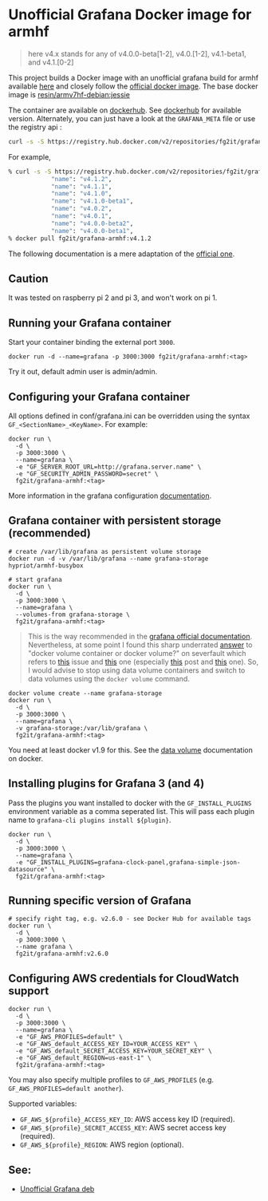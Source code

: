 # Unofficial Grafana Docker image for armhf

> here v4.x stands for any of v4.0.0-beta[1-2], v4.0.[1-2], v4.1-beta1, and v4.1.[0-2]

This project builds a Docker image with an unofficial grafana
build for armhf available [here](https://github.com/fg2it/grafana-on-raspberry/releases/) and
closely follow the [official docker
image](https://github.com/grafana/grafana-docker). The base docker image is
[resin/armv7hf-debian:jessie](https://hub.docker.com/r/resin/armv7hf-debian/)

The container are available on [dockerhub](https://hub.docker.com/r/fg2it/grafana-armhf/).
See [dockerhub](https://hub.docker.com/r/fg2it/grafana-armhf/tags) for available
version. Alternately, you can just have a look at the `GRAFANA_META` file or use the registry api :
```bash
curl -s -S https://registry.hub.docker.com/v2/repositories/fg2it/grafana-armhf/tags/ | python -m json.tool | grep 'name.*v4'
```

For example,
```bash
% curl -s -S https://registry.hub.docker.com/v2/repositories/fg2it/grafana-armhf/tags/ | python -m json.tool | grep 'name.*v4'
            "name": "v4.1.2",
            "name": "v4.1.1",
            "name": "v4.1.0",
            "name": "v4.1.0-beta1",
            "name": "v4.0.2",
            "name": "v4.0.1",
            "name": "v4.0.0-beta2",
            "name": "v4.0.0-beta1",
% docker pull fg2it/grafana-armhf:v4.1.2
```

The following documentation is a mere adaptation of the [official
one](https://github.com/grafana/grafana-docker/tree/7eed5279e62fb1ebb78bef11e45e015cd09f4f0e).

## Caution
It was tested on raspberry pi 2 and pi 3, and won't work on pi 1.

## Running your Grafana container

Start your container binding the external port `3000`.

```
docker run -d --name=grafana -p 3000:3000 fg2it/grafana-armhf:<tag>
```

Try it out, default admin user is admin/admin.

## Configuring your Grafana container

All options defined in conf/grafana.ini can be overridden using the syntax `GF_<SectionName>_<KeyName>`. For example:

```
docker run \
  -d \
  -p 3000:3000 \
  --name=grafana \
  -e "GF_SERVER_ROOT_URL=http://grafana.server.name" \
  -e "GF_SECURITY_ADMIN_PASSWORD=secret" \
  fg2it/grafana-armhf:<tag>
```

More information in the grafana configuration [documentation](http://docs.grafana.org/installation/configuration/).

## Grafana container with persistent storage (recommended)

```
# create /var/lib/grafana as persistent volume storage
docker run -d -v /var/lib/grafana --name grafana-storage hypriot/armhf-busybox

# start grafana
docker run \
  -d \
  -p 3000:3000 \
  --name=grafana \
  --volumes-from grafana-storage \
  fg2it/grafana-armhf:<tag>
```

> This is the way recommended in the [grafana official documentation](https://github.com/grafana/grafana-docker/tree/7eed5279e62fb1ebb78bef11e45e015cd09f4f0e#grafana-container-with-persistent-storage-recommended).
Nevertheless, at some point I found this sharp underrated
[answer](http://serverfault.com/a/760244) to "docker volume container or
docker volume?" on severfault which refers to
[this](https://github.com/docker/docker/issues/20465) issue
and [this](https://github.com/docker/docker/issues/17798) one (especially [this](https://github.com/docker/docker/issues/17798#issuecomment-154815207) post
and [this](https://github.com/docker/docker/issues/17798#issuecomment-154820406)
one). So, I would advise to stop using data volume containers and switch to data volumes using the `docker volume` command.
```
docker volume create --name grafana-storage
docker run \
  -d \
  -p 3000:3000 \
  --name=grafana \
  -v grafana-storage:/var/lib/grafana \
  fg2it/grafana-armhf:<tag>
```
You need at least docker v1.9 for this. See the [data volume](https://docs.docker.com/engine/tutorials/dockervolumes/#/data-volumes)
documentation on docker.

## Installing plugins for Grafana 3 (and 4)

Pass the plugins you want installed to docker with the `GF_INSTALL_PLUGINS` environment variable as a comma seperated list. This will pass each plugin name to `grafana-cli plugins install ${plugin}`.

```
docker run \
  -d \
  -p 3000:3000 \
  --name=grafana \
  -e "GF_INSTALL_PLUGINS=grafana-clock-panel,grafana-simple-json-datasource" \
  fg2it/grafana-armhf:<tag>
```

## Running specific version of Grafana

```
# specify right tag, e.g. v2.6.0 - see Docker Hub for available tags
docker run \
  -d \
  -p 3000:3000 \
  --name grafana \
  fg2it/grafana-armhf:v2.6.0
```

## Configuring AWS credentials for CloudWatch support

```
docker run \
  -d \
  -p 3000:3000 \
  --name=grafana \
  -e "GF_AWS_PROFILES=default" \
  -e "GF_AWS_default_ACCESS_KEY_ID=YOUR_ACCESS_KEY" \
  -e "GF_AWS_default_SECRET_ACCESS_KEY=YOUR_SECRET_KEY" \
  -e "GF_AWS_default_REGION=us-east-1" \
  fg2it/grafana-armhf:<tag>
```

You may also specify multiple profiles to `GF_AWS_PROFILES` (e.g.
`GF_AWS_PROFILES=default another`).

Supported variables:

- `GF_AWS_${profile}_ACCESS_KEY_ID`: AWS access key ID (required).
- `GF_AWS_${profile}_SECRET_ACCESS_KEY`: AWS secret access  key (required).
- `GF_AWS_${profile}_REGION`: AWS region (optional).


## See:
- [Unofficial Grafana deb](https://github.com/fg2it/grafana-on-raspberry/releases)
